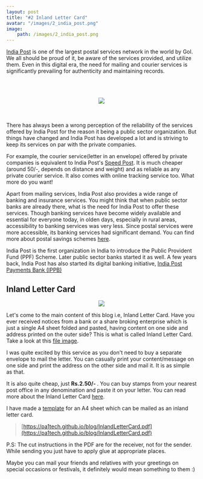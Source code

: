 ```yaml
---
layout: post
title: "#2 Inland Letter Card"
avatar: "/images/2_india_post.png"
image: 
	path: /images/2_india_post.png
---
```

[India Post](https://www.indiapost.gov.in) is one of the largest postal services network in the world by GoI. We all should be proud of it, be aware of the services provided, and utilize them. Even in this digital era, the need for mailing and courier services is significantly prevailing for authenticity and maintaining records. 

<br/><br/>
<div style="text-align:center"><img src="{{ site.baseurl }}/images/2_india_post.png" /></div>
<br/><br/>

There has always been a wrong perception of the reliability of the services offered by India Post for the reason it being a public sector organization. But things have changed and India Post has developed a lot and is striving to keep its services on par with the private companies. 

For example, the courier service(letter in an envelope) offered by private companies is equivalent to India Post's [Speed Post](https://www.indiapost.gov.in/MBE/Pages/Content/Speed-Post.aspx). It is much cheaper (around 50/-, depends on distance and weight) and as reliable as any private courier service. It also comes with online tracking service too. What more do you want!

Apart from mailing services, India Post also provides a wide range of banking and insurance services. You might think that when public sector banks are already there, what is the need for India Post to offer these services. Though banking services have become widely available and essential for everyone today, in olden days, especially in rural areas, accessibility to banking services was very less. Since postal services were more accessible, its banking services had significant demand. You can find more about postal savings schemes [here](https://www.indiapost.gov.in/Financial/Pages/Content/Post-Office-Saving-Schemes.aspx).

India Post is the first organization in India to introduce the Public Provident Fund (PPF) Scheme. Later public sector banks started it as well.
A few years back, India Post has also started its digital banking initiative, [India Post Payments Bank (IPPB)](https://www.ippbonline.com)


## Inland Letter Card
<div style="text-align:center"><img src="{{ site.baseurl }}/images/2_inland.png" /></div>

Let's come to the main content of this blog i.e, Inland Letter Card. Have you ever received notices from a bank or a share broking enterprise which is just a single A4 sheet folded and pasted, having content on one side and address printed on the outer side? This is what is called Inland Letter Card. Take a look at this [file image](https://cdn.shopify.com/s/files/1/0111/6667/9098/products/10923_800x.jpg).

I was quite excited by this service as you don't need to buy a separate envelope to mail the letter. You can casually print your content/message on one side and print the address on the other side and mail it. It is as simple as that. 

It is also quite cheap, just <b>Rs.2.50/- </b>. You can buy stamps from your nearest post office in any denomination and paste it on your letter. You can read more about the Inland Letter Card [here](https://www.indiapost.gov.in/MBE/Pages/Content/Inland-Letter-Card.aspx).

I have made a [template](https://pa1tech.github.io/blog/InlandLetterCard.pdf) for an A4 sheet which can be mailed as an inland letter card. 

> [https://pa1tech.github.io/blog/InlandLetterCard.pdf](https://pa1tech.github.io/blog/InlandLetterCard.pdf)

P.S: The cut instructions in the PDF are for the receiver, not for the sender. While sending you just have to apply glue at appropriate places.

Maybe you can mail your friends and relatives with your greetings on special occasions or festivals, it definitely would mean something to them :)